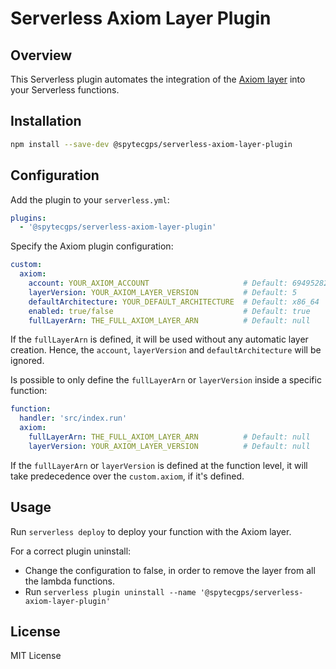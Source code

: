 # Serverless Axiom Layer Plugin

## Overview

This Serverless plugin automates the integration of the [Axiom layer](https://github.com/axiomhq/axiom-lambda-extension) into your Serverless functions.

## Installation

```bash
npm install --save-dev @spytecgps/serverless-axiom-layer-plugin
```

## Configuration
Add the plugin to your `serverless.yml`:

```yaml
plugins:
  - '@spytecgps/serverless-axiom-layer-plugin'
```

Specify the Axiom plugin configuration:

```yaml
custom:
  axiom:
    account: YOUR_AXIOM_ACCOUNT                     # Default: 694952825951
    layerVersion: YOUR_AXIOM_LAYER_VERSION          # Default: 5
    defaultArchitecture: YOUR_DEFAULT_ARCHITECTURE  # Default: x86_64
    enabled: true/false                             # Default: true
    fullLayerArn: THE_FULL_AXIOM_LAYER_ARN          # Default: null
```

If the `fullLayerArn` is defined, it will be used without any automatic layer creation. Hence, the `account`, `layerVersion` and `defaultArchitecture` will be ignored.

Is possible to only define the `fullLayerArn` or `layerVersion` inside a specific function:

```yaml
function:
  handler: 'src/index.run'
  axiom:
    fullLayerArn: THE_FULL_AXIOM_LAYER_ARN          # Default: null
    layerVersion: YOUR_AXIOM_LAYER_VERSION          # Default: null
```

If the `fullLayerArn` or `layerVersion` is defined at the function level, it will take predecedence over the `custom.axiom`, if it's defined.
## Usage

Run `serverless deploy` to deploy your function with the Axiom layer.

For a correct plugin uninstall: 
  - Change the configuration to false, in order to remove the layer from all the lambda functions.
  - Run `serverless plugin uninstall --name '@spytecgps/serverless-axiom-layer-plugin'`

## License

MIT License